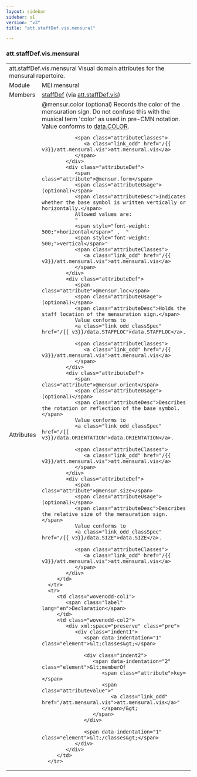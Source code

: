 ```yaml
---
layout: sidebar
sidebar: s1
version: "v3"
title: "att.staffDef.vis.mensural"

---
```


<div class="classSpec att">
   <h3 id="att.staffDef.vis.mensural">att.staffDef.vis.mensural</h3>
   <table class="wovenodd">
      <tr>
         <td colspan="2" class="wovenodd-col2">
            <span class="label">att.staffDef.vis.mensural</span> Visual domain attributes for the mensural repertoire.
         </td>
      </tr>
      <tr>
         <td class="wovenodd-col1">
            <span class="label" lang="en">Module</span>
         </td>
         <td class="wovenodd-col2">MEI.mensural</td>
      </tr>
      <tr>
         <td class="wovenodd-col1">
            <span class="label" lang="en">Members</span>
         </td>
         <td class="wovenodd-col2">
            <div class="parent">
               <div>
                  <a class="link_odd_elementSpec" href="/{{ v3}}/staffDef">staffDef</a>
                  <span> (via 
                     <a class="link_odd_classSpec" href="/{{ v3}}/att.staffDef.vis">att.staffDef.vis</a>)
                  </span>
               </div>
            </div>
         </td>
      </tr>
      <tr>
         <td class="wovenodd-col1">
            <span class="label" lang="en">Attributes</span>
         </td>
         <td class="wovenodd-col2">
            <div class="attributeDef">
               <span class="attribute">@mensur.color</span>
               <span class="attributeUsage">(optional)</span>
               <span class="attributeDesc">Records the color of the mensuration sign. Do not confuse this with the musical term
                  'color' as used in pre-CMN notation.
               </span>
               Value conforms to 
               <a class="link_odd_classSpec" href="/{{ v3}}/data.COLOR">data.COLOR</a>.
               
               <span class="attributeClasses">
                  <a class="link_odd" href="/{{ v3}}/att.mensural.vis">att.mensural.vis</a>
               </span>
            </div>
            <div class="attributeDef">
               <span class="attribute">@mensur.form</span>
               <span class="attributeUsage">(optional)</span>
               <span class="attributeDesc">Indicates whether the base symbol is written vertically or horizontally.</span>
               Allowed values are:
               "
               <span style="font-weight: 500;">horizontal</span>" ,  "
               <span style="font-weight: 500;">vertical</span>" 
               <span class="attributeClasses">
                  <a class="link_odd" href="/{{ v3}}/att.mensural.vis">att.mensural.vis</a>
               </span>
            </div>
            <div class="attributeDef">
               <span class="attribute">@mensur.loc</span>
               <span class="attributeUsage">(optional)</span>
               <span class="attributeDesc">Holds the staff location of the mensuration sign.</span>
               Value conforms to 
               <a class="link_odd_classSpec" href="/{{ v3}}/data.STAFFLOC">data.STAFFLOC</a>.
               
               <span class="attributeClasses">
                  <a class="link_odd" href="/{{ v3}}/att.mensural.vis">att.mensural.vis</a>
               </span>
            </div>
            <div class="attributeDef">
               <span class="attribute">@mensur.orient</span>
               <span class="attributeUsage">(optional)</span>
               <span class="attributeDesc">Describes the rotation or reflection of the base symbol.</span>
               Value conforms to 
               <a class="link_odd_classSpec" href="/{{ v3}}/data.ORIENTATION">data.ORIENTATION</a>.
               
               <span class="attributeClasses">
                  <a class="link_odd" href="/{{ v3}}/att.mensural.vis">att.mensural.vis</a>
               </span>
            </div>
            <div class="attributeDef">
               <span class="attribute">@mensur.size</span>
               <span class="attributeUsage">(optional)</span>
               <span class="attributeDesc">Describes the relative size of the mensuration sign.</span>
               Value conforms to 
               <a class="link_odd_classSpec" href="/{{ v3}}/data.SIZE">data.SIZE</a>.
               
               <span class="attributeClasses">
                  <a class="link_odd" href="/{{ v3}}/att.mensural.vis">att.mensural.vis</a>
               </span>
            </div>
         </td>
      </tr>
      <tr>
         <td class="wovenodd-col1">
            <span class="label" lang="en">Declaration</span>
         </td>
         <td class="wovenodd-col2">
            <div xml:space="preserve" class="pre">
               <div class="indent1">
                  <span data-indentation="1" class="element">&lt;classes&gt;</span>
                  
                  <div class="indent2">
                     <span data-indentation="2" class="element">&lt;memberOf 
                        <span class="attribute">key=</span>
                        <span class="attributevalue">"
                           <a class="link_odd" href="/att.mensural.vis">att.mensural.vis</a>"
                        </span>/&gt;
                     </span>
                  </div>
                  
                  <span data-indentation="1" class="element">&lt;/classes&gt;</span>
               </div>
            </div>
         </td>
      </tr>
   </table>
</div>